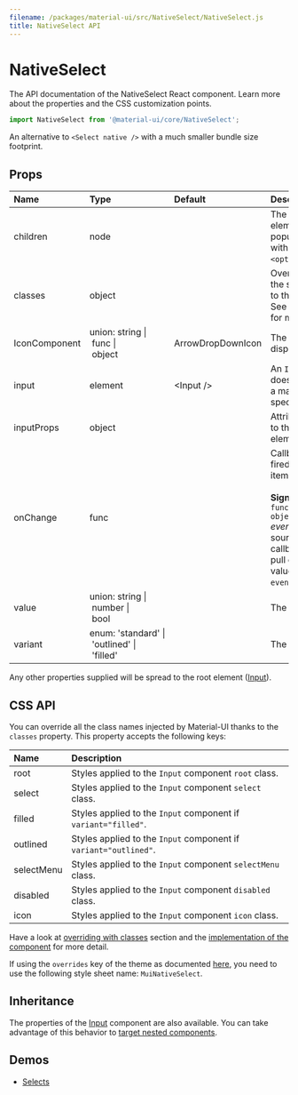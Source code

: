```yaml
---
filename: /packages/material-ui/src/NativeSelect/NativeSelect.js
title: NativeSelect API
---
```


<!--- This documentation is automatically generated, do not try to edit it. -->

# NativeSelect

<p class="description">The API documentation of the NativeSelect React component. Learn more about the properties and the CSS customization points.</p>

```js
import NativeSelect from '@material-ui/core/NativeSelect';
```

An alternative to `<Select native />` with a much smaller bundle size footprint.

## Props

| Name | Type | Default | Description |
|:-----|:-----|:--------|:------------|
| <span class="prop-name">children</span> | <span class="prop-type">node |   | The option elements to populate the select with. Can be some `<option>` elements. |
| <span class="prop-name">classes</span> | <span class="prop-type">object |   | Override or extend the styles applied to the component. See [CSS API](#css-api) below for more details. |
| <span class="prop-name">IconComponent</span> | <span class="prop-type">union:&nbsp;string&nbsp;&#124;<br>&nbsp;func&nbsp;&#124;<br>&nbsp;object<br> | <span class="prop-default">ArrowDropDownIcon</span> | The icon that displays the arrow. |
| <span class="prop-name">input</span> | <span class="prop-type">element | <span class="prop-default">&lt;Input /></span> | An `Input` element; does not have to be a material-ui specific `Input`. |
| <span class="prop-name">inputProps</span> | <span class="prop-type">object |   | Attributes applied to the `select` element. |
| <span class="prop-name">onChange</span> | <span class="prop-type">func |   | Callback function fired when a menu item is selected.<br><br>**Signature:**<br>`function(event: object) => void`<br>*event:* The event source of the callback. You can pull out the new value by accessing `event.target.value`. |
| <span class="prop-name">value</span> | <span class="prop-type">union:&nbsp;string&nbsp;&#124;<br>&nbsp;number&nbsp;&#124;<br>&nbsp;bool<br> |   | The input value. |
| <span class="prop-name">variant</span> | <span class="prop-type">enum:&nbsp;'standard'&nbsp;&#124;<br>&nbsp;'outlined'&nbsp;&#124;<br>&nbsp;'filled'<br> |   | The variant to use. |

Any other properties supplied will be spread to the root element ([Input](/api/input/)).

## CSS API

You can override all the class names injected by Material-UI thanks to the `classes` property.
This property accepts the following keys:


| Name | Description |
|:-----|:------------|
| <span class="prop-name">root</span> | Styles applied to the `Input` component `root` class.
| <span class="prop-name">select</span> | Styles applied to the `Input` component `select` class.
| <span class="prop-name">filled</span> | Styles applied to the `Input` component if `variant="filled"`.
| <span class="prop-name">outlined</span> | Styles applied to the `Input` component if `variant="outlined"`.
| <span class="prop-name">selectMenu</span> | Styles applied to the `Input` component `selectMenu` class.
| <span class="prop-name">disabled</span> | Styles applied to the `Input` component `disabled` class.
| <span class="prop-name">icon</span> | Styles applied to the `Input` component `icon` class.

Have a look at [overriding with classes](/customization/overrides#overriding-with-classes) section
and the [implementation of the component](https://github.com/mui-org/material-ui/tree/master/packages/material-ui/src/NativeSelect/NativeSelect.js)
for more detail.

If using the `overrides` key of the theme as documented
[here](/customization/themes#customizing-all-instances-of-a-component-type),
you need to use the following style sheet name: `MuiNativeSelect`.

## Inheritance

The properties of the [Input](/api/input) component are also available.
You can take advantage of this behavior to [target nested components](/guides/api/#spread).

## Demos

- [Selects](/demos/selects/)

